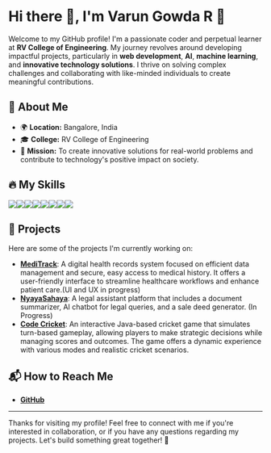 

# Hi there 👋, I'm **Varun Gowda R** 🚀

Welcome to my GitHub profile! I'm a passionate coder and perpetual learner at **RV College of Engineering**. My journey revolves around developing impactful projects, particularly in **web development**, **AI**, **machine learning**, and **innovative technology solutions**. I thrive on solving complex challenges and collaborating with like-minded individuals to create meaningful contributions.

## 🚀 **About Me**

- 🌍 **Location:** Bangalore, India
- 🎓 **College:** RV College of Engineering
- 🎯 **Mission:** To create innovative solutions for real-world problems and contribute to technology's positive impact on society.

## 🔥 **My Skills**

<div style="display: flex; flex-wrap: wrap;">
    <img src="https://img.shields.io/badge/Java-F7DF1E?style=flat-square&logo=java&logoColor=white" />
    <img src="https://img.shields.io/badge/C%2B%2B-00599C?style=flat-square&logo=c%2B%2B&logoColor=white" />
    <img src="https://img.shields.io/badge/C-00599C?style=flat-square&logo=c&logoColor=white" />
    <img src="https://img.shields.io/badge/HTML-E34F26?style=flat-square&logo=html5&logoColor=white" />
    <img src="https://img.shields.io/badge/JavaScript-F7DF1E?style=flat-square&logo=javascript&logoColor=white" />
    <img src="https://img.shields.io/badge/Python-3776AB?style=flat-square&logo=python&logoColor=white" />
    <img src="https://img.shields.io/badge/Node.js-339933?style=flat-square&logo=node.js&logoColor=white" />
    <img src="https://img.shields.io/badge/React-61DAFB?style=flat-square&logo=react&logoColor=white" />
</div>

## 💼 **Projects**

Here are some of the projects I'm currently working on:

- **[MediTrack](https://github.com/GowdaVarun/Medi-Track)**: A digital health records system focused on efficient data management and secure, easy access to medical history. It offers a user-friendly interface to streamline healthcare workflows and enhance patient care.(UI and UX in progress)
- **[NyayaSahaya](https://github.com/GowdaVarun/NyayaSahaya)**: A legal assistant platform that includes a document summarizer, AI chatbot for legal queries, and a sale deed generator. (In Progress)
- **[Code Cricket](https://github.com/GowdaVarun/Code-Cricket-Java)**: An interactive Java-based cricket game that simulates turn-based gameplay, allowing players to make strategic decisions while managing scores and outcomes. The game offers a dynamic experience with various modes and realistic cricket scenarios.

<!--## 🛠 **Technologies I Use**-->

<!--<div style="display: flex; flex-wrap: wrap;">-->
<!--    <img src="https://img.shields.io/badge/Express.js-000000?style=flat-square&logo=express&logoColor=white" />-->
<!--    <img src="https://img.shields.io/badge/Node.js-339933?style=flat-square&logo=node.js&logoColor=white" />-->
<!--    <img src="https://img.shields.io/badge/React-61DAFB?style=flat-square&logo=react&logoColor=white" />-->
<!--    <img src="https://img.shields.io/badge/Python-3776AB?style=flat-square&logo=python&logoColor=white" />-->
<!--    <img src="https://img.shields.io/badge/Java-007396?style=flat-square&logo=java&logoColor=white" />-->
<!--    <img src="https://img.shields.io/badge/HTML-E34F26?style=flat-square&logo=html5&logoColor=white" />-->
<!--    <img src="https://img.shields.io/badge/CSS-1572B6?style=flat-square&logo=css3&logoColor=white" />-->
<!--    <img src="https://img.shields.io/badge/JavaScript-F7DF1E?style=flat-square&logo=javascript&logoColor=white" />-->
<!--    <img src="https://img.shields.io/badge/SQL-003B57?style=flat-square&logo=mysql&logoColor=white" />-->
<!--</div>-->

## 📬 **How to Reach Me**

<!--- **[Email](varungowdar2004@gmail.com)**-->
<!--- **LinkedIn:** [Varun Gowda R](https://www.linkedin.com/in/varungowdar)-->
- **[GitHub](https://github.com/GowdaVarun)**

---

Thanks for visiting my profile! Feel free to connect with me if you're interested in collaboration, or if you have any questions regarding my projects. Let's build something great together! 🚀

